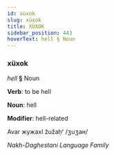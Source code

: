 ```yaml
---
id: xüxok
slug: xüxok
title: XÜXOK
sidebar_position: 443
hoverText: hell § Noun
---
```


### xüxok

*hell* **§** Noun

**Verb**: to be hell

**Noun**: hell

**Modifier**: hell-related

Avar жужахӏ žužaḥʳ /ʒuʒaʜ/

*Nakh-Daghestani Language Family*
